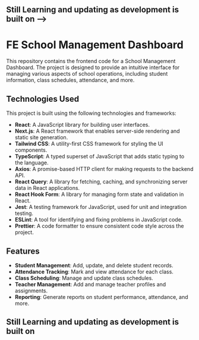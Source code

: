 ## Still Learning and updating as development is built on -->
# FE School Management Dashboard

This repository contains the frontend code for a School Management Dashboard. The project is designed to provide an intuitive interface for managing various aspects of school operations, including student information, class schedules, attendance, and more.

## Technologies Used

This project is built using the following technologies and frameworks:

- **React**: A JavaScript library for building user interfaces.
- **Next.js**: A React framework that enables server-side rendering and static site generation.
- **Tailwind CSS**: A utility-first CSS framework for styling the UI components.
- **TypeScript**: A typed superset of JavaScript that adds static typing to the language.
- **Axios**: A promise-based HTTP client for making requests to the backend API.
- **React Query**: A library for fetching, caching, and synchronizing server data in React applications.
- **React Hook Form**: A library for managing form state and validation in React.
- **Jest**: A testing framework for JavaScript, used for unit and integration testing.
- **ESLint**: A tool for identifying and fixing problems in JavaScript code.
- **Prettier**: A code formatter to ensure consistent code style across the project.

## Features

- **Student Management**: Add, update, and delete student records.
- **Attendance Tracking**: Mark and view attendance for each class.
- **Class Scheduling**: Manage and update class schedules.
- **Teacher Management**: Add and manage teacher profiles and assignments.
- **Reporting**: Generate reports on student performance, attendance, and more.

## Still Learning and updating as development is built on 